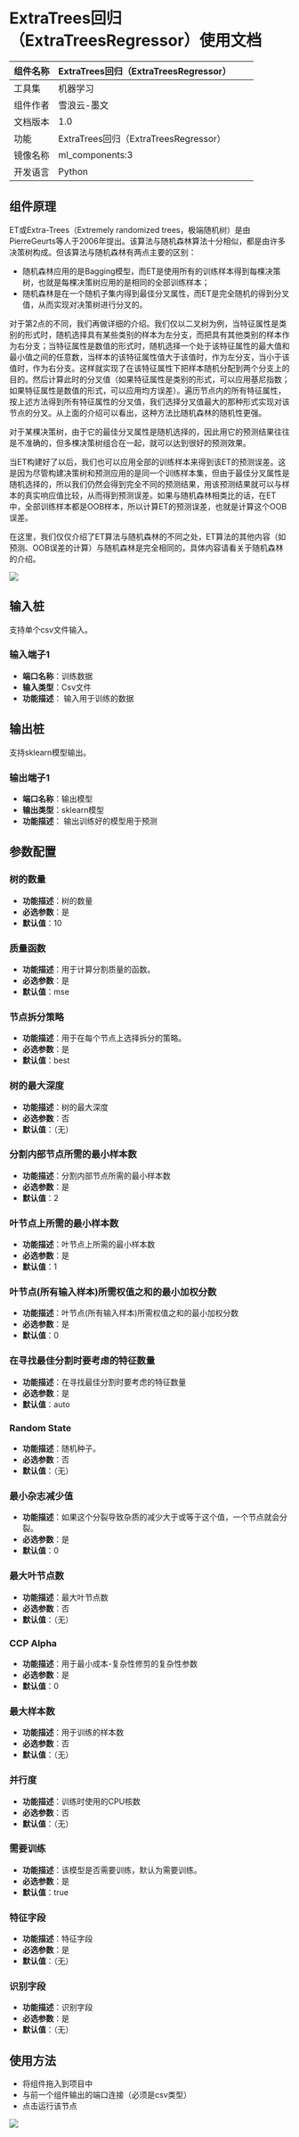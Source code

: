 # ExtraTrees回归（ExtraTreesRegressor）使用文档
| 组件名称 | ExtraTrees回归（ExtraTreesRegressor）|  |  |
| --- | --- | --- | --- |
| 工具集 | 机器学习 |  |  |
| 组件作者 | 雪浪云-墨文 |  |  |
| 文档版本 | 1.0 |  |  |
| 功能 | ExtraTrees回归（ExtraTreesRegressor）|  |  |
| 镜像名称 | ml_components:3 |  |  |
| 开发语言 | Python |  |  |

## 组件原理
ET或Extra-Trees（Extremely randomized trees，极端随机树）是由PierreGeurts等人于2006年提出。该算法与随机森林算法十分相似，都是由许多决策树构成。但该算法与随机森林有两点主要的区别：

- 随机森林应用的是Bagging模型，而ET是使用所有的训练样本得到每棵决策树，也就是每棵决策树应用的是相同的全部训练样本；
- 随机森林是在一个随机子集内得到最佳分叉属性，而ET是完全随机的得到分叉值，从而实现对决策树进行分叉的。

对于第2点的不同，我们再做详细的介绍。我们仅以二叉树为例，当特征属性是类别的形式时，随机选择具有某些类别的样本为左分支，而把具有其他类别的样本作为右分支；当特征属性是数值的形式时，随机选择一个处于该特征属性的最大值和最小值之间的任意数，当样本的该特征属性值大于该值时，作为左分支，当小于该值时，作为右分支。这样就实现了在该特征属性下把样本随机分配到两个分支上的目的。然后计算此时的分叉值（如果特征属性是类别的形式，可以应用基尼指数；如果特征属性是数值的形式，可以应用均方误差）。遍历节点内的所有特征属性，按上述方法得到所有特征属性的分叉值，我们选择分叉值最大的那种形式实现对该节点的分叉。从上面的介绍可以看出，这种方法比随机森林的随机性更强。

对于某棵决策树，由于它的最佳分叉属性是随机选择的，因此用它的预测结果往往是不准确的，但多棵决策树组合在一起，就可以达到很好的预测效果。

当ET构建好了以后，我们也可以应用全部的训练样本来得到该ET的预测误差。这是因为尽管构建决策树和预测应用的是同一个训练样本集，但由于最佳分叉属性是随机选择的，所以我们仍然会得到完全不同的预测结果，用该预测结果就可以与样本的真实响应值比较，从而得到预测误差。如果与随机森林相类比的话，在ET中，全部训练样本都是OOB样本，所以计算ET的预测误差，也就是计算这个OOB误差。

在这里，我们仅仅介绍了ET算法与随机森林的不同之处，ET算法的其他内容（如预测、OOB误差的计算）与随机森林是完全相同的，具体内容请看关于随机森林的介绍。

![](./img/ExtraTrees回归1.png)
## 输入桩
支持单个csv文件输入。
### 输入端子1

- **端口名称**：训练数据
- **输入类型**：Csv文件
- **功能描述**： 输入用于训练的数据
## 输出桩
支持sklearn模型输出。
### 输出端子1

- **端口名称**：输出模型
- **输出类型**：sklearn模型
- **功能描述**： 输出训练好的模型用于预测
## 参数配置
### 树的数量

- **功能描述**：树的数量
- **必选参数**：是
- **默认值**：10
### 质量函数

- **功能描述**：用于计算分割质量的函数。
- **必选参数**：是
- **默认值**：mse
### 节点拆分策略

- **功能描述**：用于在每个节点上选择拆分的策略。
- **必选参数**：是
- **默认值**：best
### 树的最大深度

- **功能描述**：树的最大深度
- **必选参数**：否
- **默认值**：（无）
### 分割内部节点所需的最小样本数

- **功能描述**：分割内部节点所需的最小样本数
- **必选参数**：是
- **默认值**：2
### 叶节点上所需的最小样本数

- **功能描述**：叶节点上所需的最小样本数
- **必选参数**：是
- **默认值**：1
### 叶节点(所有输入样本)所需权值之和的最小加权分数

- **功能描述**：叶节点(所有输入样本)所需权值之和的最小加权分数
- **必选参数**：是
- **默认值**：0
### 在寻找最佳分割时要考虑的特征数量

- **功能描述**：在寻找最佳分割时要考虑的特征数量
- **必选参数**：是
- **默认值**：auto
### Random State

- **功能描述**：随机种子。
- **必选参数**：否
- **默认值**：（无）
### 最小杂志减少值

- **功能描述**：如果这个分裂导致杂质的减少大于或等于这个值，一个节点就会分裂。
- **必选参数**：是
- **默认值**：0
### 最大叶节点数

- **功能描述**：最大叶节点数
- **必选参数**：否
- **默认值**：（无）
### CCP Alpha

- **功能描述**：用于最小成本-复杂性修剪的复杂性参数
- **必选参数**：是
- **默认值**：0
### 最大样本数

- **功能描述**：用于训练的样本数
- **必选参数**：否
- **默认值**：（无）
### 并行度

- **功能描述**：训练时使用的CPU核数
- **必选参数**：否
- **默认值**：（无）
### 需要训练

- **功能描述**：该模型是否需要训练，默认为需要训练。
- **必选参数**：是
- **默认值**：true
### 特征字段

- **功能描述**：特征字段
- **必选参数**：是
- **默认值**：（无）
### 识别字段

- **功能描述**：识别字段
- **必选参数**：是
- **默认值**：（无）
## 使用方法
- 将组件拖入到项目中
- 与前一个组件输出的端口连接（必须是csv类型）
- 点击运行该节点


![](./img/ExtraTrees回归2.png)



